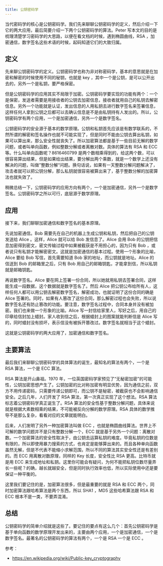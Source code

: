 ```yaml
---
title: 公钥密码学
---
```


当代密码学的核心是公钥密码学。我们先来聊聊公钥密码学的定义，然后介绍一下它的两大应用，最后简要介绍一下两个公钥密码学的算法。Peter 写本文的目的是梳理清楚学习密码学的大思路，以便在看文档的时候，遇到椭圆曲线，RSA ，加密通信，数字签名这些术语的时候，起码知道它们的大致归属。

## 定义

先来聊公钥密码学的定义。公钥密码学也称为非对称密码学，基本的意思就是在加密和解密的时候使用不同的秘钥，也就是 key ，其中一个是公钥，是可以公开出去的，另外一个是私钥，要严格保密。

但是公钥密码学的应用其实不局限于加密。公钥密码学要实现的功能有两个：一个是保密，发送者需要是用接收者的公钥去加密信息，接收者就用自己的私钥去解密信息。另外一个功能就是认证，发出信息的人用私钥去进行数字签名来签署信息，这样任何人拿到公钥之后都可以去确认信息是不是由私钥持有人发出的。所以，公钥密码学有两个应用，一个是加密通信，另外一个是数字签名。

公钥密码学的安全源于基本的数学原理。公钥和私钥首先应该是有数学联系的，不然所谓的解密和签名操作也就不可能实现了，但是同时不能由公钥去算出私钥，如果可以算出来，那么安全性就丧失了。所以加密算法都是基于一些目前无解的数学问题，或者叫单向函数，例如整数分解或者离散对数。具体的算法有 RSA 和 ECC 等。什么叫单向函数呢？8616460799 是两个数相乘得到的，给这两个数，可以很容易算出结果，但是如果给出结果，要分解出两个乘数，就是一个数学上还没有解决的问题，叫做”整数分解“问题。换句话说，如果有一天整数分解问题解决了，攻击者就可以把公钥分解，那么私钥就很容易被算出来了，基于整数分解的加密算法也就失效了。

稍微总结一下，公钥密码学的应用方向有两个，一个是加密通信，另外一个是数字签名。公钥密码学之所以可行，底层源于数学原理。

## 应用

接下来，我们聊聊加密通信和数字签名的基本原理。

先说加密通信。Bob 需要先在自己的机器上生成公钥和私钥，然后把自己的公钥发送给 Alice 。这样，Alice 就可以给 Bob 发信息了。Alice 会用 Bob 的公钥把信息加密得到密文，密文传输过程中如果被截获是不用担心的，因为只有 Bob ，或者说只有私钥才能解密密文。这就是加密通信的基本过程。使用一个形象的比喻，Alice 要给 Bob 写信，首先需要知道 Bob 家的地址，而公钥就是地址。Alice 的信送到 Bob 的邮箱里之后，只有 Bob 用自己的邮箱钥匙，才能拿到信，所以私钥就是邮箱钥匙。

再说数字签名。Alice 要在网上签署一份合同，所以她就用私钥去签署合同，这样能生成一段数据，这个数据就是数字签名了。然后 Alice 把公钥公布给所有人，这样任何人都可以用公钥去解密数字签名，解密成功，也就证明了这份合同的确是 Alice 签署的。同时，如果有人篡改了这份合同，那么解密过程也会失败，所以说数字签名还有防止篡改的功能。要注意，数字签名过程中，合同本身并没有被加密。我们也来做一个形象的比喻。Alice 写一封信给家里人，写好之后，用自己的印章给信封加上蜡封。家人收到信之后，根据蜡封上的图案就能判断信是 Alice 写的，同时蜡封没有损坏，表示信没有被拆开篡改过。数字签名就相当于这个蜡封。

这就是公钥密码学的两大应用了，加密通信和数字签名。

## 主要算法

最后我们来聊聊公钥密码学的具体算法的诞生，最知名的算法有两个，一个是 RSA 算法，一个是 ECC 算法。

RSA 算法是开山鼻祖。1970 年，一位英国密码学家预见了“无秘密加密”的可能性，公钥加密思想产生了。公钥加密的比对称加密有明显优势，因为通信之前，双方不用传递密码，只需要传递公钥即可，而公钥不是秘密，被截获也不会影响通信安全。之后几年，人们开发了 RSA 算法，第一次真正实现了这个想法。RSA 算法标志着公钥密码学真正诞生了。RSA 算法的安全性基于整数分解问题，具体来说就是根据大素数相乘的结果，不可能被反向分解的数学原理。RSA 具体的数学推导不是那么复杂，看看对应的文章就能明白。

后来，人们发明了另外一种加密算法叫做 ECC ，也就是椭圆曲线算法。世界上不可解的数学问题并不是只有整数分解一个，ECC 就是基于另外一个问题：离散对数。一个加密算法的安全性取决于，由公钥去运算私钥的难度。毕竟私钥的位数是有限的，所以即使用暴力搜索的方式，也肯定是能够算出来的。而且各种单向函数虽然无解，但是不代表不能缩小求解范围，所以不同的算法其实安全性还是有差别的。而 ECC 用离散对数原理，同样的 Key 长度，安全性比 RSA 更高。比特币就是用 ECC 来生成地址和私钥。这里你可能会有疑问，为何不能把私钥位数尽量弄长一些呢？的确，越长就越安全，但是同时执行效率也低，所以实际使用中还是要保证一种平衡的。

这里我们要记住的是，加密算法很多，但是最重要的就是 RSA 和 ECC 两个，同时加密算法跟哈希算法是两个东西，所以 SHA1 ，MD5 这些哈希算法跟 RSA 和 ECC 根本不是一类，不要弄混淆。

## 总结

公钥密码学的简单介绍就是这些了。要记住的要点有这么几个：首先公钥密码学是基于单向函数的数学原理开发出来的，主要由两个应用，一个是加密通信，一个是数字签名。最著名的公钥密码学的算法有两个，一个是 RSA 一个是 ECC 。

参考：

- https://en.wikipedia.org/wiki/Public-key_cryptography
